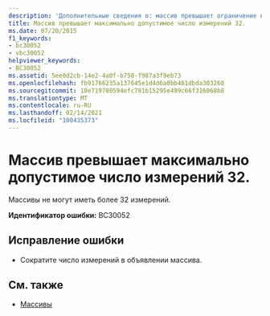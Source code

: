 ```yaml
---
description: 'Дополнительные сведения о: массив превышает ограничение в 32 измерений.'
title: Массив превышает максимально допустимое число измерений 32.
ms.date: 07/20/2015
f1_keywords:
- bc30052
- vbc30052
helpviewer_keywords:
- BC30052
ms.assetid: 5ee0d2cb-14e2-4a0f-b758-f987a3f9eb73
ms.openlocfilehash: fb91766235a137645e1d4d6a0bb461dbda303260
ms.sourcegitcommit: 10e719780594efc781b15295e499c66f316068b8
ms.translationtype: MT
ms.contentlocale: ru-RU
ms.lasthandoff: 02/14/2021
ms.locfileid: "100435373"
---
```

# <a name="array-exceeds-the-limit-of-32-dimensions"></a>Массив превышает максимально допустимое число измерений 32.

Массивы не могут иметь более 32 измерений.  
  
 **Идентификатор ошибки:** BC30052  
  
## <a name="to-correct-this-error"></a>Исправление ошибки  
  
- Сократите число измерений в объявлении массива.  
  
## <a name="see-also"></a>См. также

- [Массивы](../programming-guide/language-features/arrays/index.md)
